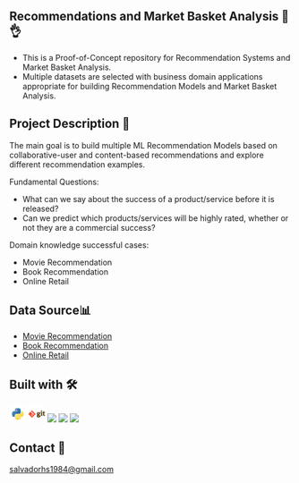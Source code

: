 ## Recommendations and Market Basket Analysis 🛒👌
* This is a Proof-of-Concept repository for Recommendation Systems and Market Basket Analysis.
* Multiple datasets are selected with business domain applications appropriate for building Recommendation Models and Market Basket Analysis. 

## Project Description 📑
The main goal is to build multiple ML Recommendation Models based on collaborative-user and content-based recommendations and explore different recommendation examples. 

Fundamental Questions:
- What can we say about the success of a product/service before it is released? 
- Can we predict which products/services will be highly rated, whether or not they are a commercial success?

Domain knowledge successful cases: 
- Movie Recommendation
- Book  Recommendation
- Online Retail 

## Data Source📊
- [Movie Recommendation](https://www.kaggle.com/datasets/tmdb/tmdb-movie-metadata) 
- [Book Recommendation](https://www.kaggle.com/datasets/arashnic/book-recommendation-dataset) 
- [Online Retail](https://archive.ics.uci.edu/ml/datasets/Online+Retail#) 

## Built with 🛠️
<code><img height="30" src="https://raw.githubusercontent.com/github/explore/80688e429a7d4ef2fca1e82350fe8e3517d3494d/topics/python/python.png"></code>
<code><img height="30" src="https://raw.githubusercontent.com/github/explore/80688e429a7d4ef2fca1e82350fe8e3517d3494d/topics/git/git.png"></code>
<code><img height="30" src="https://raw.githubusercontent.com/numpy/numpy/7e7f4adab814b223f7f917369a72757cd28b10cb/branding/icons/numpylogo.svg"></code>
<code><img height="30" src="https://raw.githubusercontent.com/pandas-dev/pandas/761bceb77d44aa63b71dda43ca46e8fd4b9d7422/web/pandas/static/img/pandas.svg"></code>
<code><img height="30" src="https://matplotlib.org/_static/logo2.svg"></code>
</code>

## Contact 📧
salvadorhs1984@gmail.com 

